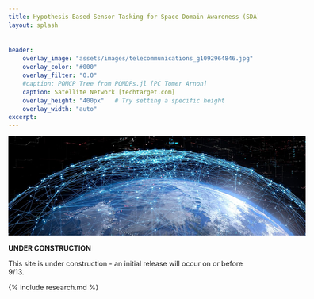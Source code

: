 ```yaml
---
title: Hypothesis-Based Sensor Tasking for Space Domain Awareness (SDA)
layout: splash


header:
    overlay_image: "assets/images/telecommunications_g1092964846.jpg"
    overlay_color: "#000"
    overlay_filter: "0.0"
    #caption: POMCP Tree from POMDPs.jl [PC Tomer Arnon]
    caption: Satellite Network [techtarget.com]
    overlay_height: "400px"   # Try setting a specific height
    overlay_width: "auto" 
excerpt: 
---
```


<img src="assets/images/telecommunications_g1092964846.jpg" alt="Image" style="max-width: 600px; height: auto;">


**UNDER CONSTRUCTION**

This site is under construction - an initial release will occur on or before 9/13.

{% include research.md %}




